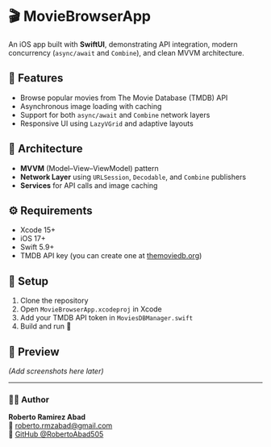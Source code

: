 # 🎬 MovieBrowserApp

An iOS app built with **SwiftUI**, demonstrating API integration, modern concurrency (`async/await` and `Combine`), and clean MVVM architecture.

## 🚀 Features
- Browse popular movies from The Movie Database (TMDB) API  
- Asynchronous image loading with caching  
- Support for both `async/await` and `Combine` network layers  
- Responsive UI using `LazyVGrid` and adaptive layouts  

## 🧱 Architecture
- **MVVM** (Model–View–ViewModel) pattern  
- **Network Layer** using `URLSession`, `Decodable`, and `Combine` publishers  
- **Services** for API calls and image caching  

## ⚙️ Requirements
- Xcode 15+
- iOS 17+
- Swift 5.9+
- TMDB API key (you can create one at [themoviedb.org](https://www.themoviedb.org))

## 🧩 Setup
1. Clone the repository  
2. Open `MovieBrowserApp.xcodeproj` in Xcode  
3. Add your TMDB API token in `MoviesDBManager.swift`  
4. Build and run 🚀

## 📸 Preview
*(Add screenshots here later)*

---

### 🧑‍💻 Author
**Roberto Ramirez Abad**  
📧 roberto.rmzabad@gmail.com  
💼 [GitHub @RobertoAbad505](https://github.com/RobertoAbad505)
